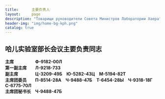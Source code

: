 ```yaml
---
title:      主要负责人
layout:     page
description: "Товарищи руководители Совета Министров Лаборатории Хаера"
header-img: "img/home-bg-kph.png"
catalog: true
---
```


## 哈儿实验室部长会议主要负责同志

**主席**&emsp;&emsp;&emsp;&emsp;&emsp;**Ф-9182-00Л**  
**第一副主席**&emsp;&emsp;**Л-9218-73З**  
**副主席**&emsp;&emsp;&emsp;&emsp;**Ц-3209-49Б**&emsp;**Ю-5282-43Ц**&emsp;**М-5194-82Т**  
**主席团委员**&emsp;&emsp;**П-8514-28А**&emsp;**Ч-9488-47Б**&emsp;**Т-6454-28Ы**&emsp;**Ч-9318-18Г**&emsp;**С-6775-70Л**  
**主席团秘书长**&emsp;**Ч-9488-47Б**